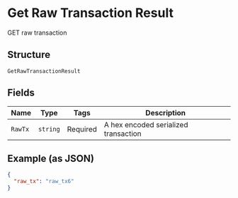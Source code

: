 # Get Raw Transaction Result

GET raw transaction

## Structure

`GetRawTransactionResult`

## Fields

| Name    | Type     | Tags     | Description                          |
| ------- | -------- | -------- | ------------------------------------ |
| `RawTx` | `string` | Required | A hex encoded serialized transaction |

## Example (as JSON)

```json
{
  "raw_tx": "raw_tx6"
}
```
